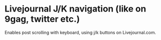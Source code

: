Livejournal J/K navigation (like on 9gag, twitter etc.)
===========

Enables post scrolling with keyboard, using j/k buttons on Livejournal.com.